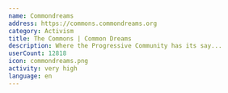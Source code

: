 ```yaml
---
name: Commondreams
address: https://commons.commondreams.org
category: Activism
title: The Commons | Common Dreams
description: Where the Progressive Community has its say...
userCount: 12818
icon: commondreams.png
activity: very high
language: en
---
```

